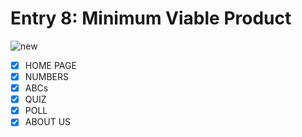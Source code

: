 # Entry 8: Minimum Viable Product
![new](/pictures/new.jpg)

- [x] HOME PAGE
- [x] NUMBERS
- [x] ABCs 
- [x] QUIZ 
- [x] POLL 
- [x] ABOUT US

